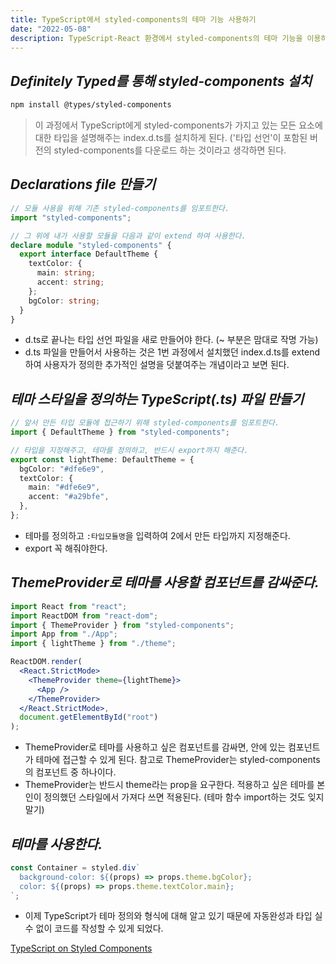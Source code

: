 ```yaml
---
title: TypeScript에서 styled-components의 테마 기능 사용하기
date: "2022-05-08"
description: TypeScript-React 환경에서 styled-components의 테마 기능을 이용하여 다크모드와 라이트모드를 구현하려면?
---
```


## _Definitely Typed를 통해 styled-components 설치_

```bash
npm install @types/styled-components
```

> 이 과정에서 TypeScript에게 styled-components가 가지고 있는 모든 요소에 대한 타입을 설명해주는 index.d.ts를 설치하게 된다. ('타입 선언'이 포함된 버전의 styled-components를 다운로드 하는 것이라고 생각하면 된다.

## _Declarations file 만들기_

```typescript
// 모듈 사용을 위해 기존 styled-components를 임포트한다.
import "styled-components";

// 그 위에 내가 사용할 모듈을 다음과 같이 extend 하여 사용한다.
declare module "styled-components" {
  export interface DefaultTheme {
    textColor: {
      main: string;
      accent: string;
    };
    bgColor: string;
  }
}
```

- d.ts로 끝나는 타입 선언 파일을 새로 만들어야 한다. (~ 부분은 맘대로 작명 가능)
- d.ts 파일을 만들어서 사용하는 것은 1번 과정에서 설치했던 index.d.ts를 extend하여 사용자가 정의한 추가적인 설명을 덧붙여주는 개념이라고 보면 된다.

## _테마 스타일을 정의하는 TypeScript(.ts) 파일 만들기_

```typescript
// 앞서 만든 타입 모듈에 접근하기 위해 styled-components를 임포트한다.
import { DefaultTheme } from "styled-components";

// 타입을 지정해주고, 테마를 정의하고, 반드시 export까지 해준다.
export const lightTheme: DefaultTheme = {
  bgColor: "#dfe6e9",
  textColor: {
    main: "#dfe6e9",
    accent: "#a29bfe",
  },
};
```

- 테마를 정의하고 `:타입모듈명`을 입력하여 2에서 만든 타입까지 지정해준다.
- export 꼭 해줘야한다.

## _ThemeProvider로 테마를 사용할 컴포넌트를 감싸준다._

```jsx
import React from "react";
import ReactDOM from "react-dom";
import { ThemeProvider } from "styled-components";
import App from "./App";
import { lightTheme } from "./theme";

ReactDOM.render(
  <React.StrictMode>
    <ThemeProvider theme={lightTheme}>
      <App />
    </ThemeProvider>
  </React.StrictMode>,
  document.getElementById("root")
);
```

- ThemeProvider로 테마를 사용하고 싶은 컴포넌트를 감싸면, 안에 있는 컴포넌트가 테마에 접근할 수 있게 된다. 참고로 ThemeProvider는 styled-components의 컴포넌트 중 하나이다.
- ThemeProvider는 반드시 theme라는 prop을 요구한다. 적용하고 싶은 테마를 본인이 정의했던 스타일에서 가져다 쓰면 적용된다. (테마 함수 import하는 것도 잊지 말기)

## _테마를 사용한다._

```jsx
const Container = styled.div`
  background-color: ${(props) => props.theme.bgColor};
  color: ${(props) => props.theme.textColor.main};
`;
```

- 이제 TypeScript가 테마 정의와 형식에 대해 알고 있기 때문에 자동완성과 타입 실수 없이 코드를 작성할 수 있게 되었다.

[TypeScript on Styled Components](https://styled-components.com/docs/api#typescript)
